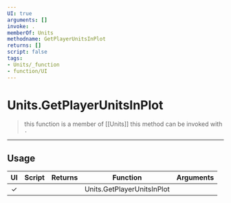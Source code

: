 ```yaml
---
UI: true
arguments: []
invoke: .
memberOf: Units
methodname: GetPlayerUnitsInPlot
returns: []
script: false
tags:
- Units/_function
- function/UI
---
```

# Units.GetPlayerUnitsInPlot
> this function is a member of [[Units]]
> this method can be invoked with `.`
-----
## Usage
|  UI | Script | Returns | Function | Arguments |
|:---:|:------:|-------:|:--------:|:---------|
|✓| ||Units.GetPlayerUnitsInPlot||
